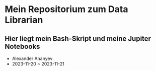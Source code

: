 # Mein Repositorium zum Data Librarian
## Hier liegt mein Bash-Skript und meine Jupiter Notebooks
- Alexander Ananyev
- 2023-11-20 ~ 2023-11-21
